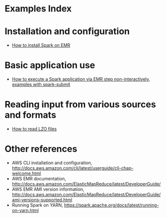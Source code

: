 Examples Index
=============

# Installation and configuration

- [How to install Spark on EMR](../README.md)


# Basic application use

- [How to execute a Spark application via EMR step non-interactively, examples with spark-submit](spark-submit-via-step.md)


# Reading input from various sources and formats

- [How to read LZO files](reading-lzo-files.md)

# Other references

- AWS CLI installation and configuration, http://docs.aws.amazon.com/cli/latest/userguide/cli-chap-welcome.html
- AWS EMR documentation, http://docs.aws.amazon.com/ElasticMapReduce/latest/DeveloperGuide/
- AWS EMR AMI version information, http://docs.aws.amazon.com/ElasticMapReduce/latest/DeveloperGuide/ami-versions-supported.html
- Running Spark on YARN, https://spark.apache.org/docs/latest/running-on-yarn.html
